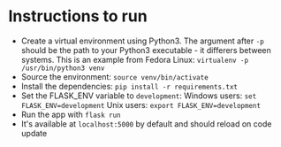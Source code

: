 # Instructions to run
 - Create a virtual environment using Python3. The argument after `-p` should be the path to your Python3 executable - it differers between systems. This is an example from Fedora Linux: `virtualenv -p /usr/bin/python3 venv`
 - Source the environment: `source venv/bin/activate`
 - Install the dependencies: `pip install -r requirements.txt`
 - Set the FLASK_ENV variable to `development`:
   Windows users: `set FLASK_ENV=development`
   Unix users: `export FLASK_ENV=development`
 - Run the app with `flask run`
 - It's available at `localhost:5000` by default and should reload on code update
